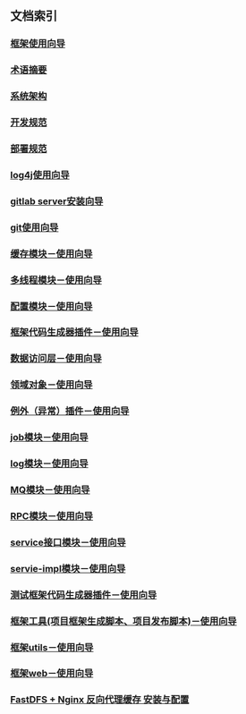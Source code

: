 ## 文档索引
### [框架使用向导](doc/user_guide.MD)
### [术语摘要](doc/term-summary.md)
### [系统架构](doc/design/README.MD)
### [开发规范](doc/规范相关文档/README.md)
### [部署规范](doc/规范相关文档/deploy.md)
### [log4j使用向导](doc/规范相关文档/log4e/README.md)
### [gitlab server安装向导](doc/规范相关文档/gitlab-install.md)
### [git使用向导](doc/规范相关文档/git_user_manual.md)
### [缓存模块－使用向导](tower-cache/README.MD)
### [多线程模块－使用向导](tower-concurrent/README.MD)
### [配置模块－使用向导](tower-config/README.MD)
### [框架代码生成器插件－使用向导](tower-config-maven-plugin/README.MD)
### [数据访问层－使用向导](tower-dao/README.MD)
### [领域对象－使用向导](tower-domain/README.MD)
### [例外（异常）插件－使用向导](tower-exception-gen-maven-plugin/README.MD)
### [job模块－使用向导](tower-job/README.MD)
### [log模块－使用向导](tower-log/README.MD)
### [MQ模块－使用向导](tower-mq/README.MD)
### [RPC模块－使用向导](tower-rpc/README.MD)
### [service接口模块－使用向导](tower-service/README.MD)
### [servie-impl模块－使用向导](tower-service-impl/README.MD)
### [测试框架代码生成器插件－使用向导](tower-test-maven-plgin/README.MD)
### [框架工具(项目框架生成脚本、项目发布脚本)－使用向导](tower-tools/README.md)
### [框架utils－使用向导](tower-util/README.MD)
### [框架web－使用向导](tower-util/README.MD)
### [FastDFS + Nginx 反向代理缓存 安装与配置](tower-util/README.MD)
